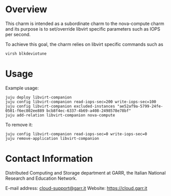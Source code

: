 # Overview

This charm is intended as a subordinate charm to the nova-compute charm and its
purpose is to set/override libvirt specific parameters such as IOPS per second.

To achieve this goal, the charm relies on libvirt specific commands such as
```
virsh blkdeviotune
```

# Usage

Example usage:

```
juju deploy libvirt-companion
juju config libvirt-companion read-iops-sec=200 write-iops-sec=100
juju config libvirt-companion excluded-instances "ae52af9a-5799-24fe-0501-f6ec802ee889 bcb8f4ec-6337-4b69-a408-2498578e78bf"
juju add-relation libvirt-companion nova-compute
```

To remove it:

```
juju config libvirt-companion read-iops-sec=0 write-iops-sec=0
juju remove-application libvirt-companion
```


# Contact Information

Distributed Computing and Storage department at GARR, the Italian National Research and Education Network.

E-mail address: cloud-support@garr.it
Website: https://cloud.garr.it

